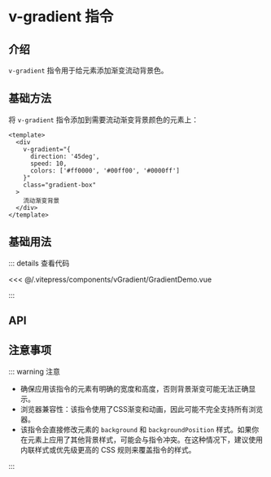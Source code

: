 # v-gradient 指令

## 介绍

`v-gradient` 指令用于给元素添加渐变流动背景色。

## 基础方法

将 `v-gradient` 指令添加到需要流动渐变背景颜色的元素上：

```vue
<template>
  <div
    v-gradient="{
      direction: '45deg',
      speed: 10,
      colors: ['#ff0000', '#00ff00', '#0000ff']
    }"
    class="gradient-box"
  >
    流动渐变背景
  </div>
</template>
```

## 基础用法

<GradientDemo />

::: details 查看代码

<<< @/.vitepress/components/vGradient/GradientDemo.vue

:::

## API

<ApiTable :data="apiData"/>

<script setup>
import GradientDemo from '../.vitepress/components/vGradient/GradientDemo.vue';
import ApiTable from '../.vitepress/components/ApiTable.vue'

const apiData = [
    {
        name: 'direction',
        description: '控制渐变流动方向，支持所有CSS liner-gradient的方向值',
        type: 'String',
        default: 'to right',
        required: false
    },
    {
        name:'speed',
        description: '控制渐变流动速度，单位为秒',
        type: 'Number',
        default: '10',
        required: false
    },
    {
        name: 'colors',
        description: '渐变颜色数组',
        type: 'String[]',
        default: `['#ff0000', '#00ff00', '#0000ff']`,
        required: false
    },
]
</script>

## 注意事项

::: warning 注意

- 确保应用该指令的元素有明确的宽度和高度，否则背景渐变可能无法正确显示。
- 浏览器兼容性：该指令使用了CSS渐变和动画，因此可能不完全支持所有浏览器。
- 该指令会直接修改元素的 `background` 和 `backgroundPosition` 样式。如果你在元素上应用了其他背景样式，可能会与指令冲突。在这种情况下，建议使用内联样式或优先级更高的 CSS 规则来覆盖指令的样式。

:::
